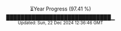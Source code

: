 <p align="center">
⏳Year Progress (97.41 %) <br>
█████████████████████████████▁ <br>
<sub>Updated: Sun, 22 Dec 2024 12:36:46 GMT</sub>
</p>

